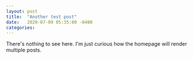 ```yaml
---
layout: post
title:  "Another test post"
date:   2020-07-09 05:35:00 -0400
categories:
---
```


There's nothing to see here. I'm just curious how the homepage will render
multiple posts.
